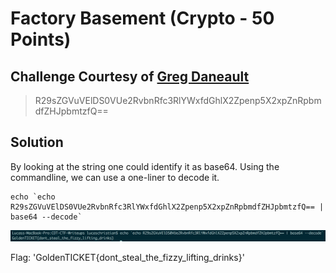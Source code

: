 # Factory Basement (Crypto - 50 Points)
## Challenge Courtesy of [Greg Daneault](https://github.com/grdaneault)

> R29sZGVuVElDS0VUe2RvbnRfc3RlYWxfdGhlX2Zpenp5X2xpZnRpbmdfZHJpbmtzfQ==

Solution
--------

By looking at the string one could identify it as base64. Using the commandline, we can use a one-liner to decode it.

```
echo `echo R29sZGVuVElDS0VUe2RvbnRfc3RlYWxfdGhlX2Zpenp5X2xpZnRpbmdfZHJpbmtzfQ== | base64 --decode`
```

![](./b64_decode.png)

Flag: 'GoldenTICKET{dont_steal_the_fizzy_lifting_drinks}'

